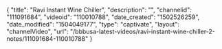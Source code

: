 {
    "title": "Ravi Instant Wine Chiller",
    "description": "",
    "channelid": "111091684",
    "videoid": "110010788",
    "date_created": "1502526259",
    "date_modified": "1504049177",
    "type": "captivate",
    "layout": "channelVideo",
    "url": "\/bbbusa-latest-videos\/ravi-instant-wine-chiller-2-notes\/111091684-110010788"
}